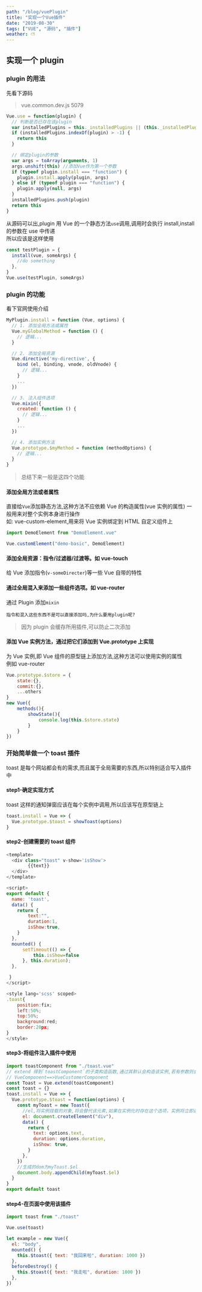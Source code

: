 ```yaml
---
path: "/blog/vuePlugin"
title: "实现一个Vue插件"
date: "2019-08-30"
tags: ["VUE", "源码", "插件"]
weather: ⛅
---
```


## 实现一个 plugin

### plugin 的用法

先看下源码

> vue.common.dev.js 5079

```js
Vue.use = function(plugin) {
  // 判断是否已存在该plugin
  var installedPlugins = this._installedPlugins || (this._installedPlugins = [])
  if (installedPlugins.indexOf(plugin) > -1) {
    return this
  }

  // 绑定plugin的参数
  var args = toArray(arguments, 1)
  args.unshift(this) //添加Vue作为第一个参数
  if (typeof plugin.install === "function") {
    plugin.install.apply(plugin, args)
  } else if (typeof plugin === "function") {
    plugin.apply(null, args)
  }
  installedPlugins.push(plugin)
  return this
}
```

从源码可以出,plugin 用 Vue 的一个静态方法`use`调用,调用时会执行 install,install 的参数在 use 中传递  
所以应该是这样使用

```js
const testPlugin = {
  install(vue, someArgs) {
    //do something
  },
}
Vue.use(testPlugin, someArgs)
```

### plugin 的功能

看下官网使用介绍

```js
MyPlugin.install = function (Vue, options) {
  // 1. 添加全局方法或属性
  Vue.myGlobalMethod = function () {
    // 逻辑...
  }

  // 2. 添加全局资源
  Vue.directive('my-directive', {
    bind (el, binding, vnode, oldVnode) {
      // 逻辑...
    }
    ...
  })

  // 3. 注入组件选项
  Vue.mixin({
    created: function () {
      // 逻辑...
    }
    ...
  })

  // 4. 添加实例方法
  Vue.prototype.$myMethod = function (methodOptions) {
    // 逻辑...
  }
}
```

> 总结下来一般是这四个功能

#### 添加全局方法或者属性

直接给`Vue`添加静态方法,这种方法不应依赖 Vue 的构造属性(vue 实例的属性) 一般用来对整个实例本身进行操作  
如: vue-custom-element,用来将 Vue 实例绑定到 HTML 自定义组件上

```js
import DemoElement from "DemoElement.vue"

Vue.customElement("demo-basic", DemoElement)
```

#### 添加全局资源：指令/过滤器/过渡等。如 vue-touch

给 Vue 添加指令(`v-someDirecter`)等一些 Vue 自带的特性

#### 通过全局混入来添加一些组件选项。如 vue-router

通过 Plugin 添加`mixin`

`指令和混入这些东西不是可以直接添加吗,为什么要用plugin呢?`

> 因为 plugin 会缓存所用插件,可以防止二次添加

#### 添加 Vue 实例方法，通过把它们添加到 Vue.prototype 上实现

为 Vue 实例,即 Vue 组件的原型链上添加方法,这种方法可以使用实例的属性  
例如 vue-router

```js
Vue.prototype.$store = {
    state:{},
    commit:{},
    ...others
}
new Vue({
    methods(){
        showState(){
            console.log(this.$store.state)
        }
    }
})

```

### 开始简单做一个 toast 插件

toast 是每个网站都会有的需求,而且属于全局需要的东西,所以特别适合写入插件中

#### step1-确定实现方式

toast 这样的通知弹窗应该在每个实例中调用,所以应该写在原型链上

```js
toast.install = Vue => {
  Vue.prototype.$toast = showToast(options)
}
```

#### step2-创建需要的 toast 组件

```js
<template>
  <div class="toast" v-show='isShow'>
        {{text}}
  </div>
</template>

<script>
export default {
  name: 'toast',
  data() {
    return {
        text:"",
        duration:1,
        isShow:true,
    }
  },
  mounted() {
      setTimeout(() => {
          this.isShow=false
      }, this.duration);
  },

 }
</script>

<style lang='scss' scoped>
.toast{
    position:fix;
    left:50%;
    top:50%;
    background:red;
    border:20px;
}
</style>
```

#### step3-将组件注入插件中使用

```js
import toastComponent from "./toast.vue"
// extend 得到`toastComponent`的子类构造函数,通过其默认会构造该实例,若有参数则会覆盖
// VueComponent==>VueCustomerComponent
const Toast = Vue.extend(toastComponent)
const toast = {}
toast.install = Vue => {
  Vue.prototype.$toast = function(options) {
    const myToast = new Toast({
      //el,将实例挂载的对象,将会替代该元素,如果在实例化时存在这个选项，实例将立即进入编译过程，否则，需要显式调用 vm.$mount() 手动开启编译。
      el: document.createElement("div"),
      data() {
        return {
          text: options.text,
          duration: options.duration,
          isShow: true,
        }
      },
    })
    //生成的dom为myToast.$el
    document.body.appendChild(myToast.$el)
  }
}
export default toast
```

#### step4-在页面中使用该插件

```js
import toast from "./toast"

Vue.use(toast)

let example = new Vue({
  el: "body",
  mounted() {
    this.$toast({ text: "我回来啦", duration: 1000 })
  },
  beforeDestroy() {
    this.$toast({ text: "我走啦", duration: 1000 })
  },
})
```
